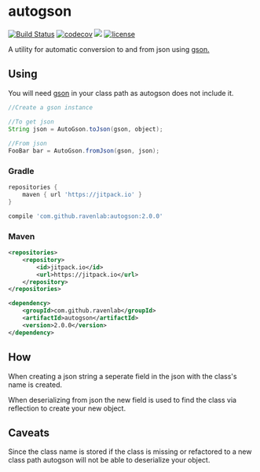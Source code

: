 # autogson

[![Build Status](https://travis-ci.org/ravenlab/autogson.svg?branch=master)](https://travis-ci.org/ravenlab/autogson)
[![codecov](https://codecov.io/gh/ravenlab/autogson/branch/master/graph/badge.svg)](https://codecov.io/gh/ravenlab/autogson)
[![](https://jitpack.io/v/ravenlab/autogson.svg)](https://jitpack.io/#ravenlab/autogson)
[![license](https://img.shields.io/badge/license-MIT-blue)](LICENSE)

A utility for automatic conversion to and from json using [gson.](https://github.com/google/gson)

## Using

You will need [gson](https://github.com/google/gson) in your class path as autogson does not include it.

```java
//Create a gson instance

//To get json
String json = AutoGson.toJson(gson, object);
	
//From json
FooBar bar = AutoGson.fromJson(gson, json);
```

### Gradle

``` groovy
repositories {
	maven { url 'https://jitpack.io' }
}

compile 'com.github.ravenlab:autogson:2.0.0'
```

### Maven

``` xml
<repositories>
	<repository>
		<id>jitpack.io</id>
		<url>https://jitpack.io</url>
	</repository>
</repositories>

<dependency>
	<groupId>com.github.ravenlab</groupId>
	<artifactId>autogson</artifactId>
	<version>2.0.0</version>
</dependency>
```

## How

When creating a json string a seperate field in the json with the class's name is created.

When deserializing from json the new field is used to find the class via reflection to create your new object.

## Caveats

Since the class name is stored if the class is missing or refactored to a new class path autogson will not be able to deserialize your object.